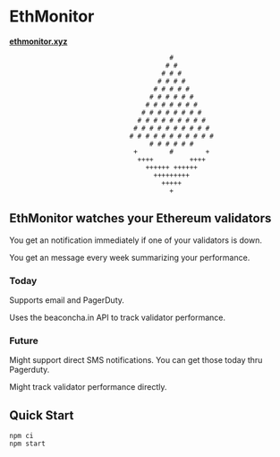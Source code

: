 # EthMonitor

**[ethmonitor.xyz](https://ethmonitor.xyz)**

```
                                        #
                                       # #
                                      # # #
                                     # # # #
                                    # # # # #
                                   # # # # # #
                                  # # # # # # #
                                 # # # # # # # #
                                # # # # # # # # #
                               # # # # # # # # # #
                              # # # # # # # # # # #
                                   # # # # # #
                               +        #        +
                                ++++         ++++
                                  ++++++ ++++++
                                    +++++++++
                                      +++++
                                        +
```

## EthMonitor watches your Ethereum validators

You get an notification immediately if one of your validators is down.

You get an message every week summarizing your performance.

### Today

Supports email and PagerDuty.

Uses the beaconcha.in API to track validator performance.

### Future

Might support direct SMS notifications. You can get those today thru Pagerduty.

Might track validator performance directly.

## Quick Start

```
npm ci
npm start
```
